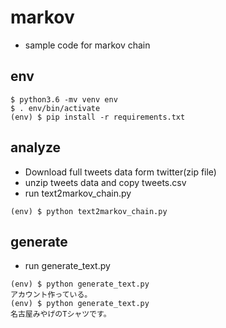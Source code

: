 # markov

* sample code for markov chain

## env

```
$ python3.6 -mv venv env
$ . env/bin/activate
(env) $ pip install -r requirements.txt
```

## analyze

* Download full tweets data form twitter(zip file)
* unzip tweets data and copy tweets.csv
* run text2markov_chain.py

```
(env) $ python text2markov_chain.py
```

## generate

* run generate_text.py

```
(env) $ python generate_text.py
アカウント作っている。
(env) $ python generate_text.py
名古屋みやげのTシャツです。
```